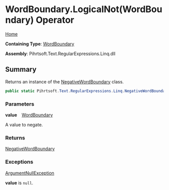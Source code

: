 # WordBoundary\.LogicalNot\(WordBoundary\) Operator

[Home](../../../../../../README.md)

**Containing Type**: [WordBoundary](../README.md)

**Assembly**: Pihrtsoft\.Text\.RegularExpressions\.Linq\.dll

## Summary

Returns an instance of the [NegativeWordBoundary](../../NegativeWordBoundary/README.md) class\.

```csharp
public static Pihrtsoft.Text.RegularExpressions.Linq.NegativeWordBoundary operator !(Pihrtsoft.Text.RegularExpressions.Linq.WordBoundary value)
```

### Parameters

**value** &ensp; [WordBoundary](../README.md)

A value to negate\.

### Returns

[NegativeWordBoundary](../../NegativeWordBoundary/README.md)

### Exceptions

[ArgumentNullException](https://docs.microsoft.com/en-us/dotnet/api/system.argumentnullexception)

**value** is `null`\.


